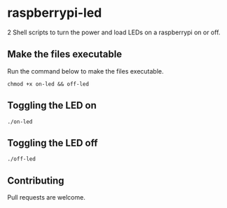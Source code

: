 # raspberrypi-led
2 Shell scripts to turn the power and load LEDs on a raspberrypi on or off.

## Make the files executable

Run the command below to make the files executable.

```
chmod +x on-led && off-led
```

## Toggling the LED on

```
./on-led
```

## Toggling the LED off

```
./off-led
```

## Contributing
Pull requests are welcome.
